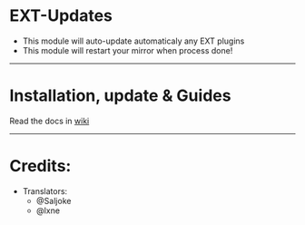 # EXT-Updates

 * This module will auto-update automaticaly any EXT plugins
 * This module will restart your mirror when process done!

---
# Installation, update & Guides
Read the docs in [wiki](https://wiki.bugsounet.fr/EXT-Updates)<br>

---

# Credits:
  - Translators:
    - @Saljoke
    - @lxne
